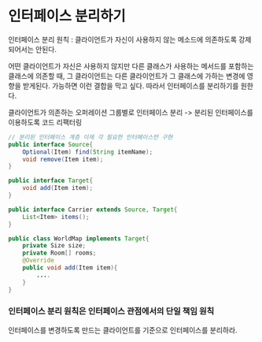 # 인터페이스 분리하기
인터페이스 분리 원칙 : 클라이언트가 자신이 사용하지 않는 메소드에 의존하도록 강제되어서는 안된다.

어떤 클라이언트가 자신은 사용하지 않지만 다른 클래스가 사용하는 메서드를 포함하는 클래스에 의존할 때, 그 클라이언트는 다른 클라이언트가 그 클래스에 가하는 변경에 영향을 받게된다. 가능하면 이런 결합을 막고 싶다. 따라서 인터페이스를 분리하기를 원한다.

클라이언트가 의존하는 오퍼레이션 그룹별로 인터페이스 분리 -> 분리된 인터페이스를 이용하도록 코드 리팩터링

```java
// 분리된 인터페이스 계층 이제 각 필요한 인터페이스만 구현
public interface Source{
    Optional(Item) find(String itemName);
    void remove(Item item);
}

public interface Target{
    void add(Item item);
}

public interface Carrier extends Source, Target{
    List<Item> items();
}

public class WorldMap implements Target{
    private Size size;
    private Room[] rooms;
    @Override
    public void add(Item item){
        ....
    }
}
```

### 인터페이스 분리 원칙은 인터페이스 관점에서의 단일 책임 원칙
인터페이스를 변경하도록 만드는 클라이언트를 기준으로 인터페이스를 분리하라.
